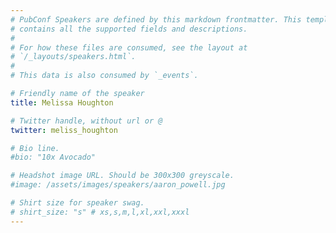 ```yaml
---
# PubConf Speakers are defined by this markdown frontmatter. This template
# contains all the supported fields and descriptions.
#
# For how these files are consumed, see the layout at
# `/_layouts/speakers.html`.
#
# This data is also consumed by `_events`.

# Friendly name of the speaker
title: Melissa Houghton

# Twitter handle, without url or @
twitter: meliss_houghton

# Bio line.
#bio: "10x Avocado"

# Headshot image URL. Should be 300x300 greyscale.
#image: /assets/images/speakers/aaron_powell.jpg

# Shirt size for speaker swag.
# shirt_size: "s" # xs,s,m,l,xl,xxl,xxxl
---
```

